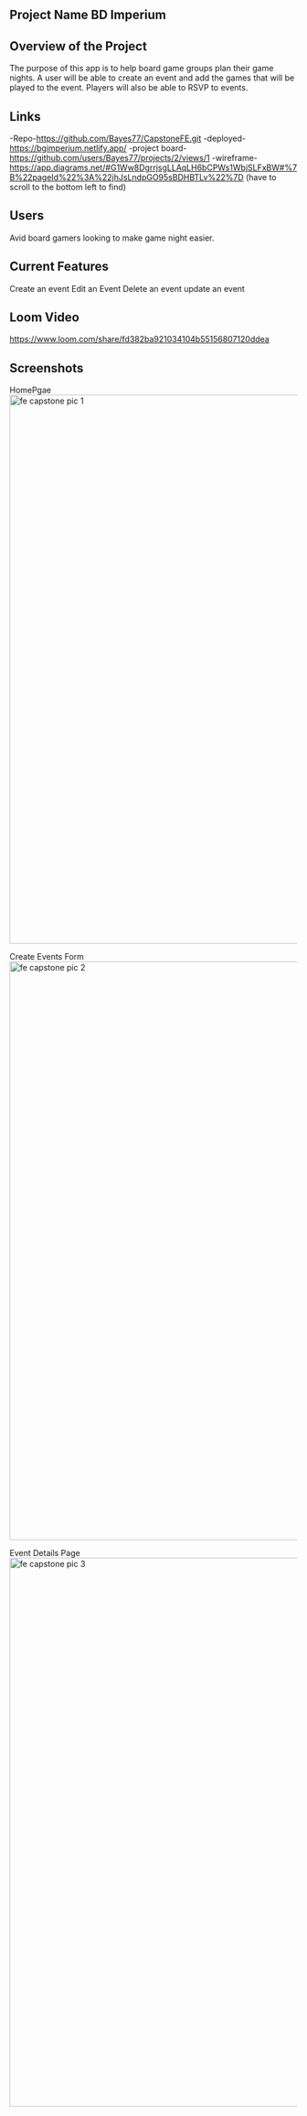 ## Project Name BD Imperium

## Overview of the Project
The purpose of this app is to help board game groups plan their game nights. A user will be able to create an event and add the games that will be played to the event.
Players will also be able to RSVP to events.

## Links 

-Repo-https://github.com/Bayes77/CapstoneFE.git
-deployed-https://bgimperium.netlify.app/
-project board-https://github.com/users/Bayes77/projects/2/views/1
-wireframe-https://app.diagrams.net/#G1Ww8DgrrjsgLLAqLH6bCPWs1WbjSLFxBW#%7B%22pageId%22%3A%22jhJsLndpGO95sBDHBTLv%22%7D (have to scroll to the bottom left to find)

## Users
Avid board gamers looking to make game night easier.

## Current Features
Create an event
Edit an Event 
Delete an event
update an event


## Loom Video

https://www.loom.com/share/fd382ba921034104b55156807120ddea


## Screenshots

HomePgae
<img width="960" alt="fe capstone pic 1" src="https://github.com/user-attachments/assets/08fa601f-041a-4e79-8551-d37697f5aab0">

Create Events Form
<img width="1012" alt="fe capstone pic 2" src="https://github.com/user-attachments/assets/60004950-ebc6-480a-a03e-d341aa7690e4">


Event Details Page
<img width="960" alt="fe capstone pic 3" src="https://github.com/user-attachments/assets/825db28a-d460-4a40-951b-ac1b320af094">




